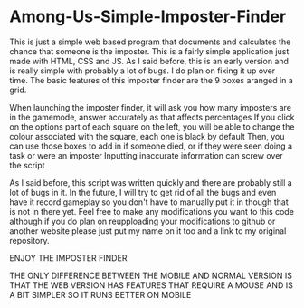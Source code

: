 # Among-Us-Simple-Imposter-Finder
This is just a simple web based program that documents and calculates the chance that someone is the imposter. This is a fairly simple application just made with HTML, CSS and JS. As I said before, this is an early version and is really simple with probably a lot of bugs. I do plan on fixing it up over time. The basic features of this imposter finder are the 9 boxes aranged in a grid. 

When launching the imposter finder, it will ask you how many imposters are in the gamemode, answer accurately as that affects percentages
If you click on the options part of each square on the left, you will be able to change the colour associated with the square, each one is black by default
Then, you can use those boxes to add in if someone died, or if they were seen doing a task or were an imposter
Inputting inaccurate information can screw over the script

As I said before, this script was written quickly and there are probably still a lot of bugs in it. In the future, I will try to get rid of all the bugs and even have it record gameplay so you don't have to manually put it in though that is not in there yet. Feel free to make any modifications you want to this code although if you do plan on reupploading your modifications to github or another website please just put my name on it too and a link to my original repository. 

ENJOY THE IMPOSTER FINDER


THE ONLY DIFFERENCE BETWEEN THE MOBILE AND NORMAL VERSION IS THAT THE WEB VERSION HAS FEATURES THAT REQUIRE A MOUSE AND IS A BIT SIMPLER SO IT RUNS BETTER ON MOBILE
